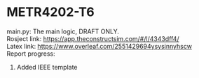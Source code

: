 # METR4202-T6
main.py: The main logic, DRAFT ONLY. <br/>
Rosject link: https://app.theconstructsim.com/#/l/4343dff4/ <br/>
Latex link: https://www.overleaf.com/2551429694ysysjnnyhscw <br/>
Report progress:
1. Added IEEE template

